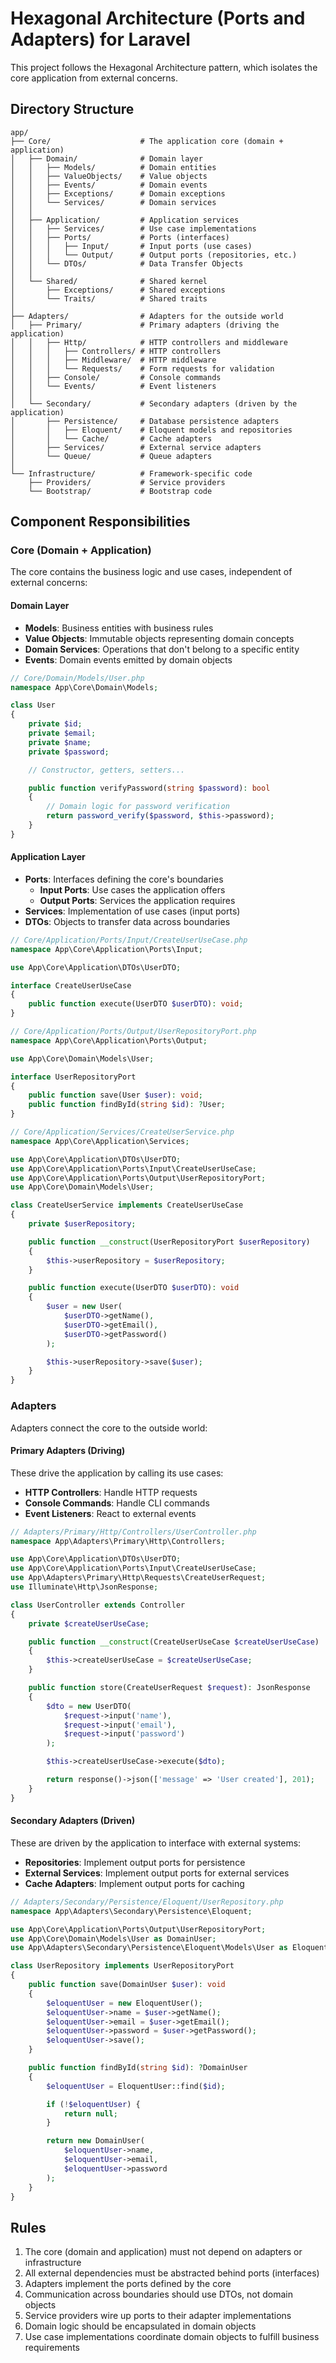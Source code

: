 # Hexagonal Architecture (Ports and Adapters) for Laravel

This project follows the Hexagonal Architecture pattern, which isolates the core application from external concerns.

## Directory Structure

```
app/
├── Core/                    # The application core (domain + application)
│   ├── Domain/              # Domain layer
│   │   ├── Models/          # Domain entities
│   │   ├── ValueObjects/    # Value objects
│   │   ├── Events/          # Domain events
│   │   ├── Exceptions/      # Domain exceptions
│   │   └── Services/        # Domain services
│   │
│   ├── Application/         # Application services
│   │   ├── Services/        # Use case implementations
│   │   ├── Ports/           # Ports (interfaces)
│   │   │   ├── Input/       # Input ports (use cases)
│   │   │   └── Output/      # Output ports (repositories, etc.)
│   │   └── DTOs/            # Data Transfer Objects
│   │
│   └── Shared/              # Shared kernel
│       ├── Exceptions/      # Shared exceptions
│       └── Traits/          # Shared traits
│
├── Adapters/                # Adapters for the outside world
│   ├── Primary/             # Primary adapters (driving the application)
│   │   ├── Http/            # HTTP controllers and middleware
│   │   │   ├── Controllers/ # HTTP controllers
│   │   │   ├── Middleware/  # HTTP middleware
│   │   │   └── Requests/    # Form requests for validation
│   │   ├── Console/         # Console commands
│   │   └── Events/          # Event listeners
│   │
│   └── Secondary/           # Secondary adapters (driven by the application)
│       ├── Persistence/     # Database persistence adapters
│       │   ├── Eloquent/    # Eloquent models and repositories
│       │   └── Cache/       # Cache adapters
│       ├── Services/        # External service adapters
│       └── Queue/           # Queue adapters
│
└── Infrastructure/          # Framework-specific code
    ├── Providers/           # Service providers
    └── Bootstrap/           # Bootstrap code
```

## Component Responsibilities

### Core (Domain + Application)

The core contains the business logic and use cases, independent of external concerns:

#### Domain Layer

-   **Models**: Business entities with business rules
-   **Value Objects**: Immutable objects representing domain concepts
-   **Domain Services**: Operations that don't belong to a specific entity
-   **Events**: Domain events emitted by domain objects

```php
// Core/Domain/Models/User.php
namespace App\Core\Domain\Models;

class User
{
    private $id;
    private $email;
    private $name;
    private $password;

    // Constructor, getters, setters...

    public function verifyPassword(string $password): bool
    {
        // Domain logic for password verification
        return password_verify($password, $this->password);
    }
}
```

#### Application Layer

-   **Ports**: Interfaces defining the core's boundaries
    -   **Input Ports**: Use cases the application offers
    -   **Output Ports**: Services the application requires
-   **Services**: Implementation of use cases (input ports)
-   **DTOs**: Objects to transfer data across boundaries

```php
// Core/Application/Ports/Input/CreateUserUseCase.php
namespace App\Core\Application\Ports\Input;

use App\Core\Application\DTOs\UserDTO;

interface CreateUserUseCase
{
    public function execute(UserDTO $userDTO): void;
}

// Core/Application/Ports/Output/UserRepositoryPort.php
namespace App\Core\Application\Ports\Output;

use App\Core\Domain\Models\User;

interface UserRepositoryPort
{
    public function save(User $user): void;
    public function findById(string $id): ?User;
}

// Core/Application/Services/CreateUserService.php
namespace App\Core\Application\Services;

use App\Core\Application\DTOs\UserDTO;
use App\Core\Application\Ports\Input\CreateUserUseCase;
use App\Core\Application\Ports\Output\UserRepositoryPort;
use App\Core\Domain\Models\User;

class CreateUserService implements CreateUserUseCase
{
    private $userRepository;

    public function __construct(UserRepositoryPort $userRepository)
    {
        $this->userRepository = $userRepository;
    }

    public function execute(UserDTO $userDTO): void
    {
        $user = new User(
            $userDTO->getName(),
            $userDTO->getEmail(),
            $userDTO->getPassword()
        );

        $this->userRepository->save($user);
    }
}
```

### Adapters

Adapters connect the core to the outside world:

#### Primary Adapters (Driving)

These drive the application by calling its use cases:

-   **HTTP Controllers**: Handle HTTP requests
-   **Console Commands**: Handle CLI commands
-   **Event Listeners**: React to external events

```php
// Adapters/Primary/Http/Controllers/UserController.php
namespace App\Adapters\Primary\Http\Controllers;

use App\Core\Application\DTOs\UserDTO;
use App\Core\Application\Ports\Input\CreateUserUseCase;
use App\Adapters\Primary\Http\Requests\CreateUserRequest;
use Illuminate\Http\JsonResponse;

class UserController extends Controller
{
    private $createUserUseCase;

    public function __construct(CreateUserUseCase $createUserUseCase)
    {
        $this->createUserUseCase = $createUserUseCase;
    }

    public function store(CreateUserRequest $request): JsonResponse
    {
        $dto = new UserDTO(
            $request->input('name'),
            $request->input('email'),
            $request->input('password')
        );

        $this->createUserUseCase->execute($dto);

        return response()->json(['message' => 'User created'], 201);
    }
}
```

#### Secondary Adapters (Driven)

These are driven by the application to interface with external systems:

-   **Repositories**: Implement output ports for persistence
-   **External Services**: Implement output ports for external services
-   **Cache Adapters**: Implement output ports for caching

```php
// Adapters/Secondary/Persistence/Eloquent/UserRepository.php
namespace App\Adapters\Secondary\Persistence\Eloquent;

use App\Core\Application\Ports\Output\UserRepositoryPort;
use App\Core\Domain\Models\User as DomainUser;
use App\Adapters\Secondary\Persistence\Eloquent\Models\User as EloquentUser;

class UserRepository implements UserRepositoryPort
{
    public function save(DomainUser $user): void
    {
        $eloquentUser = new EloquentUser();
        $eloquentUser->name = $user->getName();
        $eloquentUser->email = $user->getEmail();
        $eloquentUser->password = $user->getPassword();
        $eloquentUser->save();
    }

    public function findById(string $id): ?DomainUser
    {
        $eloquentUser = EloquentUser::find($id);

        if (!$eloquentUser) {
            return null;
        }

        return new DomainUser(
            $eloquentUser->name,
            $eloquentUser->email,
            $eloquentUser->password
        );
    }
}
```

## Rules

1. The core (domain and application) must not depend on adapters or infrastructure
2. All external dependencies must be abstracted behind ports (interfaces)
3. Adapters implement the ports defined by the core
4. Communication across boundaries should use DTOs, not domain objects
5. Service providers wire up ports to their adapter implementations
6. Domain logic should be encapsulated in domain objects
7. Use case implementations coordinate domain objects to fulfill business requirements
